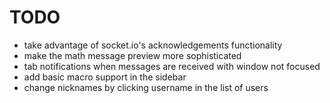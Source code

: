 TODO
===

- take advantage of socket.io's acknowledgements functionality
- make the math message preview more sophisticated
- tab notifications when messages are received with window not focused
- add basic macro support in the sidebar
- change nicknames by clicking username in the list of users

